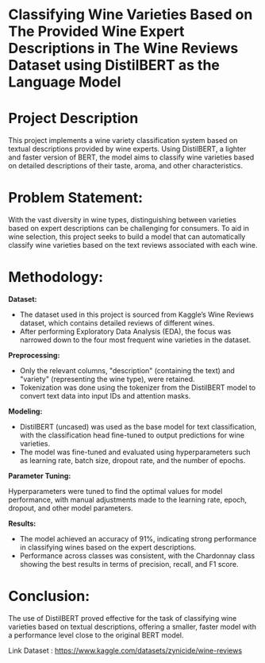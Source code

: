 # Classifying Wine Varieties Based on The Provided Wine Expert Descriptions in The Wine Reviews Dataset using DistilBERT as the Language Model

# Project Description
This project implements a wine variety classification system based on textual descriptions provided by wine experts. Using DistilBERT, a lighter and faster version of BERT, the model aims to classify wine varieties based on detailed descriptions of their taste, aroma, and other characteristics.

# Problem Statement:
With the vast diversity in wine types, distinguishing between varieties based on expert descriptions can be challenging for consumers. To aid in wine selection, this project seeks to build a model that can automatically classify wine varieties based on the text reviews associated with each wine.

# Methodology:
**Dataset:**

- The dataset used in this project is sourced from Kaggle’s Wine Reviews dataset, which contains detailed reviews of different wines.
- After performing Exploratory Data Analysis (EDA), the focus was narrowed down to the four most frequent wine varieties in the dataset.

**Preprocessing:**

- Only the relevant columns, "description" (containing the text) and "variety" (representing the wine type), were retained.
- Tokenization was done using the tokenizer from the DistilBERT model to convert text data into input IDs and attention masks.

**Modeling:**

- DistilBERT (uncased) was used as the base model for text classification, with the classification head fine-tuned to output predictions for wine varieties.
- The model was fine-tuned and evaluated using hyperparameters such as learning rate, batch size, dropout rate, and the number of epochs.

**Parameter Tuning:**

Hyperparameters were tuned to find the optimal values for model performance, with manual adjustments made to the learning rate, epoch, dropout, and other model parameters.

**Results:**

- The model achieved an accuracy of 91%, indicating strong performance in classifying wines based on the expert descriptions.
- Performance across classes was consistent, with the Chardonnay class showing the best results in terms of precision, recall, and F1 score.

# Conclusion:
The use of DistilBERT proved effective for the task of classifying wine varieties based on textual descriptions, offering a smaller, faster model with a performance level close to the original BERT model.


Link Dataset : https://www.kaggle.com/datasets/zynicide/wine-reviews
